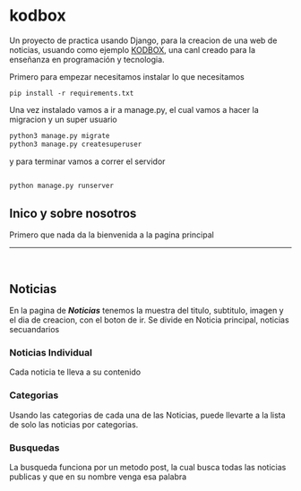 # kodbox

Un proyecto de practica usando Django, para la creacion de una web de noticias, usuando como ejemplo [KODBOX](https://www.youtube.com/channel/UCoEIYAsPco1b1AKyDDVi3fg), una canl creado para la enseñanza en programación y tecnologia.

Primero para empezar necesitamos instalar lo que necesitamos
```	
pip install -r requirements.txt
```

Una vez instalado vamos a ir a manage.py, el cual vamos a hacer la migracion y un super usuario

```python
python3 manage.py migrate
python3 manage.py createsuperuser

```
y para terminar vamos a correr el servidor

```python

python manage.py runserver

```

## Inico y sobre nosotros
Primero que nada da la bienvenida a la pagina principal
<br>
<img src="https://github.com/Luis-Blash/kodbox/tree/master/github/Bienvenida.png" alt="">
<hr>
<br>

## Noticias
En la pagina de ***Noticias*** tenemos la muestra del titulo, subtitulo, imagen y el dia de creacion, con el boton de ir.
Se divide en Noticia principal, noticias secuandarios
<br>

### Noticias Individual
Cada noticia te lleva a su contenido
<br>

### Categorias
Usando las categorias de cada una de las Noticias, puede llevarte a la lista de solo las noticias por categorias.
<br>

### Busquedas
La busqueda funciona por un metodo post, la cual busca todas las noticias publicas y que en su nombre venga esa palabra
<br>
